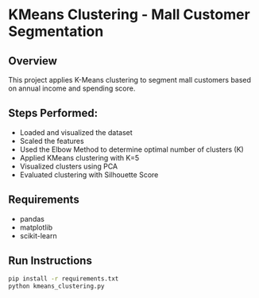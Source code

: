 # KMeans Clustering - Mall Customer Segmentation

## Overview
This project applies K-Means clustering to segment mall customers based on annual income and spending score.

## Steps Performed:
- Loaded and visualized the dataset
- Scaled the features
- Used the Elbow Method to determine optimal number of clusters (K)
- Applied KMeans clustering with K=5
- Visualized clusters using PCA
- Evaluated clustering with Silhouette Score

## Requirements
- pandas
- matplotlib
- scikit-learn

## Run Instructions
```bash
pip install -r requirements.txt
python kmeans_clustering.py
